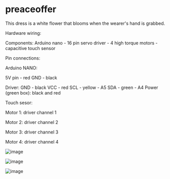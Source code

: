 # preaceoffer
This dress is a white flower that blooms when the wearer's hand is grabbed. 

Hardware wiring: 

Components:
Arduino nano - 16 pin servo driver - 4 high torque motors - capacitive touch sensor

Pin connections: 

Arduino NANO:

5V pin - red
GND - black 

Driver:
GND - black 
VCC - red 
SCL - yellow - A5
SDA - green - A4
Power (green box): black and red 

Touch sesor: 

Motor 1: driver channel 1

Motor 2: driver channel 2

Motor 3: driver channel 3

Motor 4: driver channel 4

![image](https://github.com/user-attachments/assets/fd6d9647-fc17-491d-9a4a-d59ab2b8e5d4)


![image](https://github.com/user-attachments/assets/48aa789f-f416-46c2-85c3-a5f239adb91f)

![image](https://github.com/user-attachments/assets/ad6b756f-9ec6-4235-9e88-a32dc1573dce)


